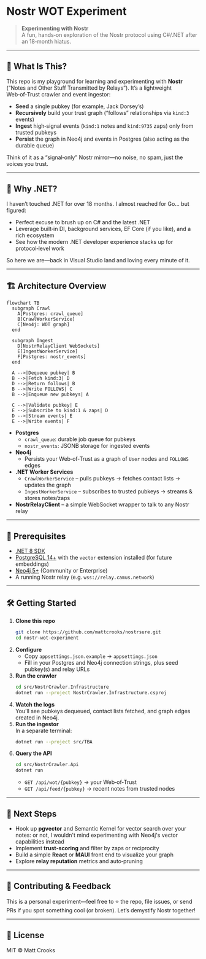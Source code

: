 # Nostr WOT Experiment

> **Experimenting with Nostr**  
> A fun, hands‑on exploration of the Nostr protocol using C#/.NET after an 18‑month hiatus.

---

## 🚀 What Is This?

This repo is my playground for learning and experimenting with **Nostr** (“Notes and Other Stuff Transmitted by Relays”). It’s a lightweight Web‑of‑Trust crawler and event ingestor:

- **Seed** a single pubkey (for example, Jack Dorsey’s)  
- **Recursively** build your trust graph (“follows” relationships via `kind:3` events)  
- **Ingest** high‑signal events (`kind:1` notes and `kind:9735` zaps) only from trusted pubkeys  
- **Persist** the graph in Neo4j and events in Postgres (also acting as the durable queue)  

Think of it as a “signal‑only” Nostr mirror—no noise, no spam, just the voices you trust.

---

## 🎯 Why .NET?

I haven’t touched .NET for over 18 months. I almost reached for Go… but figured:

- Perfect excuse to brush up on C# and the latest .NET  
- Leverage built‑in DI, background services, EF Core (if you like), and a rich ecosystem  
- See how the modern .NET developer experience stacks up for protocol‑level work  

So here we are—back in Visual Studio land and loving every minute of it.

---

## 🏗️ Architecture Overview

```mermaid
flowchart TB
  subgraph Crawl
    A[Postgres: crawl_queue]
    B[CrawlWorkerService]
    C[Neo4j: WOT graph]
  end

  subgraph Ingest
    D[NostrRelayClient WebSockets]
    E[IngestWorkerService]
    F[Postgres: nostr_events]
  end

  A -->|Dequeue pubkey| B
  B -->|Fetch kind:3| D
  D -->|Return follows| B
  B -->|Write FOLLOWS| C
  B -->|Enqueue new pubkeys| A

  C -->|Validate pubkey| E
  E -->|Subscribe to kind:1 & zaps| D
  D -->|Stream events| E
  E -->|Write events| F
```

- **Postgres**  
  - `crawl_queue`: durable job queue for pubkeys  
  - `nostr_events`: JSONB storage for ingested events  
- **Neo4j**  
  - Persists your Web‑of‑Trust as a graph of `User` nodes and `FOLLOWS` edges  
- **.NET Worker Services**  
  - `CrawlWorkerService` – pulls pubkeys → fetches contact lists → updates the graph  
  - `IngestWorkerService` – subscribes to trusted pubkeys → streams & stores notes/zaps  
- **NostrRelayClient** – a simple WebSocket wrapper to talk to any Nostr relay  

---

## 🔧 Prerequisites

- [.NET 8 SDK](https://dotnet.microsoft.com/download)  
- [PostgreSQL 14+](https://www.postgresql.org/) with the `vector` extension installed (for future embeddings)  
- [Neo4j 5+](https://neo4j.com/) (Community or Enterprise)  
- A running Nostr relay (e.g. `wss://relay.camus.network`)  

---

## 🛠️ Getting Started

1. **Clone this repo**  
   ```bash
   git clone https://github.com/mattcrooks/nostrsure.git
   cd nostr-wot-experiment
   ```
2. **Configure**  
   - Copy `appsettings.json.example` → `appsettings.json`  
   - Fill in your Postgres and Neo4j connection strings, plus seed pubkey(s) and relay URLs  
3. **Run the crawler**  
   ```bash
   cd src/NostrCrawler.Infrastructure
   dotnet run --project NostrCrawler.Infrastructure.csproj
   ```
4. **Watch the logs**  
   You’ll see pubkeys dequeued, contact lists fetched, and graph edges created in Neo4j.  
5. **Run the ingestor**  
   In a separate terminal:
   ```bash
   dotnet run --project src/TBA
   ```
6. **Query the API**  
   ```bash
   cd src/NostrCrawler.Api
   dotnet run
   ```
   - `GET /api/wot/{pubkey}` → your Web‑of‑Trust  
   - `GET /api/feed/{pubkey}` → recent notes from trusted nodes  

---

## 🎉 Next Steps

- Hook up **pgvector** and Semantic Kernel for vector search over your notes: or not, I wouldn't mind experimenting with Neo4j's vector capabilities instead  
- Implement **trust‑scoring** and filter by zaps or reciprocity  
- Build a simple **React** or **MAUI** front end to visualize your graph  
- Explore **relay reputation** metrics and auto‑pruning  

---

## 🙌 Contributing & Feedback

This is a personal experiment—feel free to ⭐ the repo, file issues, or send PRs if you spot something cool (or broken). Let’s demystify Nostr together!

---

## 📄 License

MIT © Matt Crooks  
